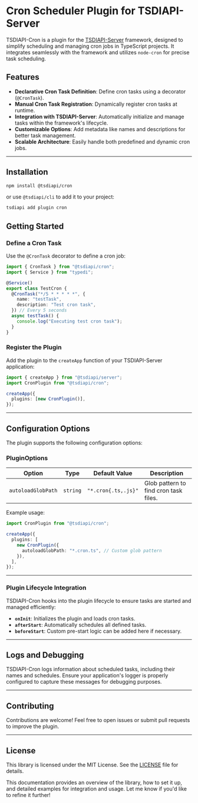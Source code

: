 # Cron Scheduler Plugin for TSDIAPI-Server

TSDIAPI-Cron is a plugin for the [TSDIAPI-Server](https://github.com/unbywyd/tsdiapi-server) framework, designed to simplify scheduling and managing cron jobs in TypeScript projects. It integrates seamlessly with the framework and utilizes `node-cron` for precise task scheduling.

## Features

- **Declarative Cron Task Definition**: Define cron tasks using a decorator (`@CronTask`).
- **Manual Cron Task Registration**: Dynamically register cron tasks at runtime.
- **Integration with TSDIAPI-Server**: Automatically initialize and manage tasks within the framework's lifecycle.
- **Customizable Options**: Add metadata like names and descriptions for better task management.
- **Scalable Architecture**: Easily handle both predefined and dynamic cron jobs.

---

## Installation

```bash
npm install @tsdiapi/cron
```

or use `@tsdiapi/cli` to add it to your project:

```bash
tsdiapi add plugin cron
```

## Getting Started

### Define a Cron Task

Use the `@CronTask` decorator to define a cron job:

```typescript
import { CronTask } from "@tsdiapi/cron";
import { Service } from "typedi";

@Service()
export class TestCron {
  @CronTask("*/5 * * * * *", {
    name: "testTask",
    description: "Test cron task",
  }) // Every 5 seconds
  async testTask() {
    console.log("Executing test cron task");
  }
}
```

### Register the Plugin

Add the plugin to the `createApp` function of your TSDIAPI-Server application:

```typescript
import { createApp } from "@tsdiapi/server";
import CronPlugin from "@tsdiapi/cron";

createApp({
  plugins: [new CronPlugin()],
});
```

---

## Configuration Options

The plugin supports the following configuration options:

### PluginOptions

| Option         | Type     | Default Value       | Description                           |
| -------------- | -------- | ------------------- | ------------------------------------- |
| `autoloadGlobPath` | `string` | `"*.cron{.ts,.js}"` | Glob pattern to find cron task files. |

Example usage:

```typescript
import CronPlugin from "@tsdiapi/cron";

createApp({
  plugins: [
    new CronPlugin({
      autoloadGlobPath: "*.cron.ts", // Custom glob pattern
    }),
  ],
});
```

---


### Plugin Lifecycle Integration

TSDIAPI-Cron hooks into the plugin lifecycle to ensure tasks are started and managed efficiently:

- **`onInit`**: Initializes the plugin and loads cron tasks.
- **`afterStart`**: Automatically schedules all defined tasks.
- **`beforeStart`**: Custom pre-start logic can be added here if necessary.

---

## Logs and Debugging

TSDIAPI-Cron logs information about scheduled tasks, including their names and schedules. Ensure your application's logger is properly configured to capture these messages for debugging purposes.

---

## Contributing

Contributions are welcome! Feel free to open issues or submit pull requests to improve the plugin.

---

## License

This library is licensed under the MIT License. See the [LICENSE](LICENSE) file for details.

This documentation provides an overview of the library, how to set it up, and detailed examples for integration and usage. Let me know if you'd like to refine it further!
